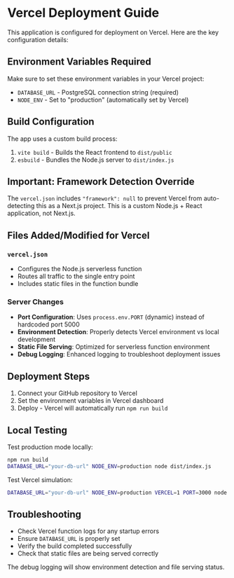 # Vercel Deployment Guide

This application is configured for deployment on Vercel. Here are the key configuration details:

## Environment Variables Required

Make sure to set these environment variables in your Vercel project:

- `DATABASE_URL` - PostgreSQL connection string (required)
- `NODE_ENV` - Set to "production" (automatically set by Vercel)

## Build Configuration

The app uses a custom build process:
1. `vite build` - Builds the React frontend to `dist/public`
2. `esbuild` - Bundles the Node.js server to `dist/index.js`

## Important: Framework Detection Override

The `vercel.json` includes `"framework": null` to prevent Vercel from auto-detecting this as a Next.js project. This is a custom Node.js + React application, not Next.js.

## Files Added/Modified for Vercel

### `vercel.json`
- Configures the Node.js serverless function
- Routes all traffic to the single entry point
- Includes static files in the function bundle

### Server Changes
- **Port Configuration**: Uses `process.env.PORT` (dynamic) instead of hardcoded port 5000
- **Environment Detection**: Properly detects Vercel environment vs local development
- **Static File Serving**: Optimized for serverless function environment
- **Debug Logging**: Enhanced logging to troubleshoot deployment issues

## Deployment Steps

1. Connect your GitHub repository to Vercel
2. Set the environment variables in Vercel dashboard
3. Deploy - Vercel will automatically run `npm run build`

## Local Testing

Test production mode locally:
```bash
npm run build
DATABASE_URL="your-db-url" NODE_ENV=production node dist/index.js
```

Test Vercel simulation:
```bash
DATABASE_URL="your-db-url" NODE_ENV=production VERCEL=1 PORT=3000 node dist/index.js
```

## Troubleshooting

- Check Vercel function logs for any startup errors
- Ensure `DATABASE_URL` is properly set
- Verify the build completed successfully
- Check that static files are being served correctly

The debug logging will show environment detection and file serving status.